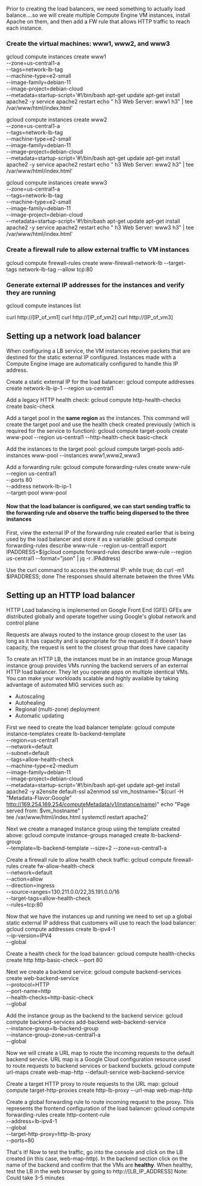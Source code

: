 

Prior to creating the load balancers, we need something to actually load balance....so we will create multiple Compute Engine VM instances, install Apache on them, and then add a FW rule that allows HTTP traffic to reach each instance.

### Create the virtual machines: www1, www2, and www3

  gcloud compute instances create www1 \
    --zone=us-central1-a \
    --tags=network-lb-tag \
    --machine-type=e2-small \
    --image-family=debian-11 \
    --image-project=debian-cloud \
    --metadata=startup-script='#!/bin/bash
      apt-get update
      apt-get install apache2 -y
      service apache2 restart
      echo "
h3 Web Server: www1 h3" | tee /var/www/html/index.html'

  gcloud compute instances create www2 \
    --zone=us-central1-a \
    --tags=network-lb-tag \
    --machine-type=e2-small \
    --image-family=debian-11 \
    --image-project=debian-cloud \
    --metadata=startup-script='#!/bin/bash
      apt-get update
      apt-get install apache2 -y
      service apache2 restart
      echo "
h3 Web Server: www2 h3" | tee /var/www/html/index.html'

  gcloud compute instances create www3 \
    --zone=us-central1-a  \
    --tags=network-lb-tag \
    --machine-type=e2-small \
    --image-family=debian-11 \
    --image-project=debian-cloud \
    --metadata=startup-script='#!/bin/bash
      apt-get update
      apt-get install apache2 -y
      service apache2 restart
      echo "
h3 Web Server: www3 h3" | tee /var/www/html/index.html'

### Create a firewall rule to allow external traffic to VM instances

gcloud compute firewall-rules create www-firewall-network-lb --target-tags network-lb-tag --allow tcp:80

### Generate external IP addresses for the instances and verify they are running

gcloud compute instances list

curl http://[IP_of_vm1]
curl http://[IP_of_vm2]
curl http://[IP_of_vm3]


## Setting up a network load balancer

When configuring a LB service, the VM instances receive packets that are destined for the static external IP configured. Instances made with a Compute Engine image are automatically configured to handle this IP address.

Create a static external IP for the load balancer:
gcloud compute addresses create network-lb-ip-1 --region us-central1

Add a legacy HTTP health check:
gcloud compute http-health-checks create basic-check

Add a target pool in the **same region** as the instances. This command will create the target pool and use the health check created previously (which is required for the service to function):
gcloud compute target-pools create www-pool --region us-central1 --http-health-check basic-check

Add the instances to the target pool:
gcloud compute target-pools add-instances www-pool --instances www1,www2,www3

Add a forwarding rule:
gcloud compute forwarding-rules create www-rule \
	--region us-central1 \
	--ports 80 \
	--address network-lb-ip-1 \
	--target-pool www-pool

#### Now that the load balancer is configured, we can start sending traffic to the forwarding rule and observe the traffic being dispersed to the three instances

First, view the external IP of the forwarding rule created earlier that is being used by the load balancer and store it as a variable:
gcloud compute forwarding-rules describe www-rule --region us-central1
export IPADDRESS=$(gcloud compute forward-rules describe www-rule --region us-central1 --format="json" | jq -r .IPAddress)

Use the curl command to access the external IP:
while true; do curl -m1 $IPADDRESS; done
The responses should alternate between the three VMs
## Setting up an HTTP load balancer

HTTP Load balancing is implemented on Google Front End (GFE)
GFEs are distributed globally and operate together using Google's global network and control plane

Requests are always routed to the instance group closest to the user (as long as it has capacity and is appropriate for the request)
If it doesn't have capacity, the request is sent to the closest group that does have capacity

To create an HTTP LB, the instances must be in an instance group
Manage instance group provides VMs running the backend servers of an external HTTP load balancer. They let you operate apps on multiple identical VMs. You can make your workloads scalable and highly available by taking advantage of automated MIG services such as:
- Autoscaling
- Autohealing
- Regional (multi-zone) deployment
- Automatic updating

First we need to create the load balancer template:
gcloud compute instance-templates create lb-backend-template \
	--region=us-central1 \
	--network=default \
	--subnet=default \
	--tags=allow-health-check \
	--machine-type=e2-medium \
	--image-family=debian-11 \
	--image-project=debian-cloud \
	--metadata=startup-script='#!/bin/bash
	apt-get update
	apt-get install apache2 -y
	a2ensite default-ssl
	a2enmod ssl
	vm_hostname="$(curl -H "Metadata-Flavor:Google" \
	http://169.254.169.254/computeMetadata/v1/instance/name)"
	echo "Page served from: $vm_hostname" | \
	tee /var/www/html/index.html
	systemctl restart apache2'

Next we create a managed instance group using the template created above:
gcloud compute instance-groups managed create lb-backend-group \
	--template=lb-backend-template
	--size=2
	--zone=us-central1-a

Create a firewall rule to allow health check traffic:
gcloud compute firewall-rules create fw-allow-health-check \
  --network=default \
  --action=allow \
  --direction=ingress \
  --source-ranges=130.211.0.0/22,35.191.0.0/16 \
  --target-tags=allow-health-check \
  --rules=tcp:80

Now that we have the instances up and running we need to set up a global static external IP address that customers will use to reach the load balancer:
gcloud compute addresses create lb-ipv4-1 \
	--ip-version=IPV4 \
	--global

Create a health check for the load balancer:
gcloud compute health-checks create http http-basic-check --port 80

Next we create a backend service:
gcloud compute backend-services create web-backend-service \
  --protocol=HTTP \
  --port-name=http \
  --health-checks=http-basic-check \
  --global

Add the instance group as the backend to the backend service:
gcloud compute backend-services add-backend web-backend-service \
  --instance-group=lb-backend-group \
  --instance-group-zone=us-central1-a \
  --global

Now we will create a URL map to route the incoming requests to the default backend service. URL map is a Google Cloud configuration resource used to route requests to backend services or backend buckets.
gcloud compute url-maps create web-map-http --default-service web-backend-service

Create a target HTTP proxy to route requests to the URL map:
gcloud compute target-http-proxies create http-lb-proxy --url-map web-map-http

Create a global forwarding rule to route incoming request to the proxy. This represents the frontend configuration of the load balancer:
gcloud compute forwarding-rules create http-content-rule \
   --address=lb-ipv4-1\
   --global \
   --target-http-proxy=http-lb-proxy \
   --ports=80

That's it! Now to test the traffic, go into the console and click on the LB created (in this case, web-map-http). In the backend section click on the name of the backend and confirm that the VMs are **healthy**. 
When healthy, test the LB in the web browser by going to http://[LB_IP_ADDRESS]
Note: Could take 3-5 minutes